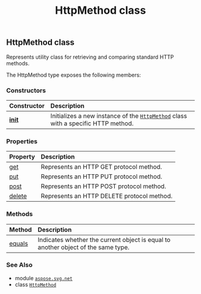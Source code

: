 ﻿---
title: HttpMethod class
second_title: Aspose.SVG for Python via .NET API References
description: 
type: docs
weight: 50
url: /python-net/aspose.svg.net/httpmethod/
is_root: false
---

## HttpMethod class

Represents utility class for retrieving and comparing standard HTTP methods.



The HttpMethod type exposes the following members:

### Constructors
| Constructor | Description |
| :- | :- |
| [__init__](/svg/python-net/aspose.svg.net/httpmethod/__init__/#str) | Initializes a new instance of the [`HttpMethod`](/svg/python-net/aspose.svg.net/httpmethod) class with a specific HTTP method. |


### Properties
| Property | Description |
| :- | :- |
| [get](/svg/python-net/aspose.svg.net/httpmethod/get) | Represents an HTTP GET protocol method. |
| [put](/svg/python-net/aspose.svg.net/httpmethod/put) | Represents an HTTP PUT protocol method. |
| [post](/svg/python-net/aspose.svg.net/httpmethod/post) | Represents an HTTP POST protocol method. |
| [delete](/svg/python-net/aspose.svg.net/httpmethod/delete) | Represents an HTTP DELETE protocol method. |


### Methods
| Method | Description |
| :- | :- |
| [equals](/svg/python-net/aspose.svg.net/httpmethod/equals/#aspose.svg.net.HttpMethod) | Indicates whether the current object is equal to another object of the same type. |



### See Also
* module [`aspose.svg.net`](..)
* class [`HttpMethod`](/svg/python-net/aspose.svg.net/httpmethod)
